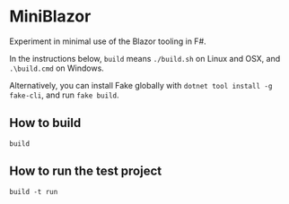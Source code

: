 # MiniBlazor

Experiment in minimal use of the Blazor tooling in F#.

In the instructions below, `build` means `./build.sh` on Linux and OSX, and `.\build.cmd` on Windows.

Alternatively, you can install Fake globally with `dotnet tool install -g fake-cli`, and run `fake build`.

## How to build

```
build
```

## How to run the test project

```
build -t run
```